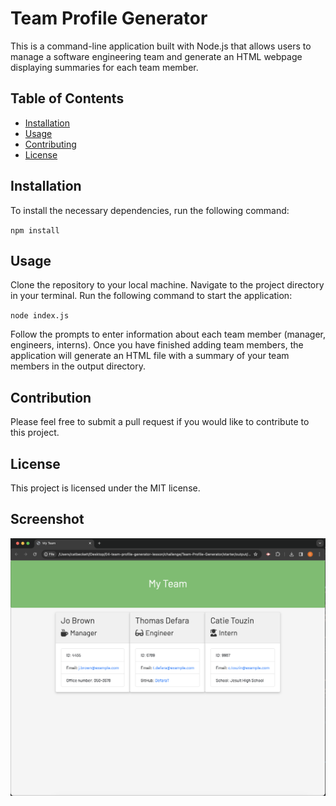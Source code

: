 # Team Profile Generator

This is a command-line application built with Node.js that allows users to manage a software engineering team and generate an HTML webpage displaying summaries for each team member.

## Table of Contents

- [Installation](#installation)
- [Usage](#usage)
- [Contributing](#contributing)
- [License](#license)

## Installation

To install the necessary dependencies, run the following command:

`npm install`

## Usage

Clone the repository to your local machine.
Navigate to the project directory in your terminal.
Run the following command to start the application:

`node index.js`

Follow the prompts to enter information about each team member (manager, engineers, interns).
Once you have finished adding team members, the application will generate an HTML file with a summary of your team members in the output directory.

## Contribution

Please feel free to submit a pull request if you would like to contribute to this project.

## License

This project is licensed under the MIT license.

## Screenshot

![Screenshot of My Application](assets/Screenshot_output_team.png)

